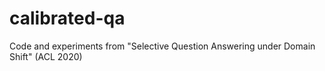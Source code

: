 # calibrated-qa
Code and experiments from "Selective Question Answering under Domain Shift" (ACL 2020)
